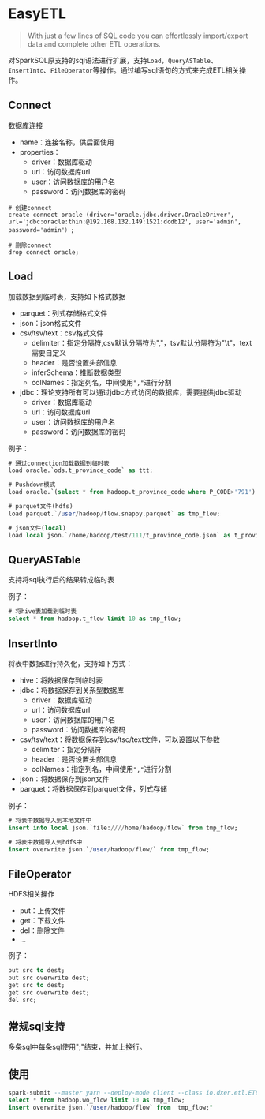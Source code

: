 # EasyETL
> With just a few lines of SQL code you can effortlessly import/export data and complete other ETL operations.


对SparkSQL原支持的sql语法进行扩展，支持`Load`，`QueryASTable`、`InsertInto`、`FileOperator`等操作。通过编写sql语句的方式来完成ETL相关操作。

## Connect

数据库连接

- name：连接名称，供后面使用
- properties：
  - driver：数据库驱动
  - url：访问数据库url
  - user：访问数据库的用户名
  - password：访问数据库的密码


```
# 创建connect
create connect oracle (driver='oracle.jdbc.driver.OracleDriver', url='jdbc:oracle:thin:@192.168.132.149:1521:dcdb12', user='admin', password='admin'）;

# 删除connect
drop connect oracle;
```



##  Load

加载数据到临时表，支持如下格式数据

- parquet：列式存储格式文件
- json：json格式文件
- csv/tsv/text：csv格式文件
  - delimiter：指定分隔符,csv默认分隔符为","，tsv默认分隔符为"\t"，text需要自定义
  - header：是否设置头部信息
  - inferSchema：推断数据类型
  - colNames：指定列名，中间使用`","`进行分割
- jdbc：理论支持所有可以通过jdbc方式访问的数据库，需要提供jdbc驱动
  - driver：数据库驱动
  - url：访问数据库url
  - user：访问数据库的用户名
  - password：访问数据库的密码

例子：

```sql
# 通过connection加载数据到临时表
load oracle.`ods.t_province_code` as ttt;

# Pushdown模式
load oracle.`(select * from hadoop.t_province_code where P_CODE>'791') t_province_code_alias` as t_province_code;

# parquet文件(hdfs)
load parquet.`/user/hadoop/flow.snappy.parquet` as tmp_flow;

# json文件(local)
load local json.`/home/hadoop/test/111/t_province_code.json` as t_province_code;
```



## QueryASTable

支持将sql执行后的结果转成临时表

例子：

```sql
# 将hive表加载到临时表
select * from hadoop.t_flow limit 10 as tmp_flow;
```



## InsertInto

将表中数据进行持久化，支持如下方式：

- hive：将数据保存到临时表
- jdbc：将数据保存到关系型数据库
  - driver：数据库驱动
  - url：访问数据库url
  - user：访问数据库的用户名
  - password：访问数据库的密码
- csv/tsv/text：将数据保存到csv/tsc/text文件，可以设置以下参数
  - delimiter：指定分隔符
  - header：是否设置头部信息
  - colNames：指定列名，中间使用`","`进行分割
- json：将数据保存到json文件
- parquet：将数据保存到parquet文件，列式存储

例子：

```sql
# 将表中数据导入到本地文件中
insert into local json.`file:////home/hadoop/flow` from tmp_flow;

# 将表中数据导入到hdfs中
insert overwrite json.`/user/hadoop/flow/` from tmp_flow;

```



## FileOperator

HDFS相关操作

- put：上传文件
- get：下载文件
- del：删除文件
- ...

例子：

```sql
put src to dest;
put src overwrite dest;
get src to dest;
get src overwrite dest;
del src;
```



## 常规sql支持

多条sql中每条sql使用";"结束，并加上换行。

## 使用

```sql
spark-submit --master yarn --deploy-mode client --class io.dxer.etl.ETLApp /home/hadoop/app/dxer-etl-1.0-SNAPSHOT.jar -e "
select * from hadoop.wo_flow limit 10 as tmp_flow;
insert overwrite json.`/user/hadoop/flow` from  tmp_flow;"
```

